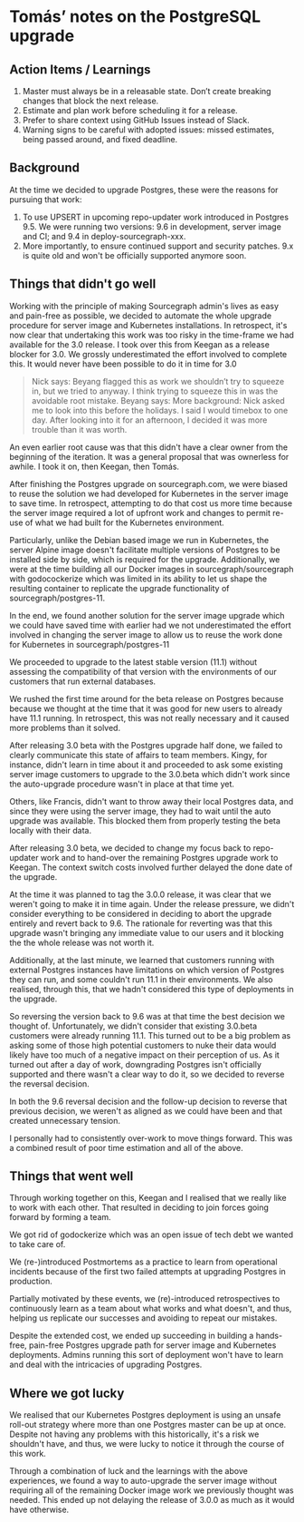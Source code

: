 # Tomás’ notes on the PostgreSQL upgrade

## Action Items / Learnings

1. Master must always be in a releasable state. Don’t create breaking changes that block the next release.
1. Estimate and plan work before scheduling it for a release.
1. Prefer to share context using GitHub Issues instead of Slack.
1. Warning signs to be careful with adopted issues: missed estimates, being passed around, and fixed deadline.

## Background

At the time we decided to upgrade Postgres, these were the reasons for pursuing that work:

1. To use UPSERT in upcoming repo-updater work introduced in Postgres 9.5. We were running two versions: 9.6 in development, server image and CI; and 9.4 in deploy-sourcegraph-xxx.
1. More importantly, to ensure continued support and security patches. 9.x is quite old and won't be officially supported anymore soon.

## Things that didn't go well

Working with the principle of making Sourcegraph admin's lives as easy and pain-free as possible, we decided to automate the whole upgrade procedure for server image and Kubernetes installations. In retrospect, it's now clear that undertaking this work was too risky in the time-frame we had available for the 3.0 release. I took over this from Keegan as a release blocker for 3.0. We grossly underestimated the effort involved to complete this. It would never have been possible to do it in time for 3.0

> Nick says: Beyang flagged this as work we shouldn’t try to squeeze in, but we tried to anyway. I think trying to squeeze this in was the avoidable root mistake.
> Beyang says: More background: Nick asked me to look into this before the holidays. I said I would timebox to one day. After looking into it for an afternoon, I decided it was more trouble than it was worth.

An even earlier root cause was that this didn't have a clear owner from the beginning of the iteration. It was a general proposal that was ownerless for awhile. I took it on, then Keegan, then Tomás.

After finishing the Postgres upgrade on sourcegraph.com, we were biased to reuse the solution we had developed for Kubernetes in the server image to save time. In retrospect, attempting to do that cost us more time because the server image required a lot of upfront work and changes to permit re-use of what we had built for the Kubernetes environment.

Particularly, unlike the Debian based image we run in Kubernetes, the server Alpine image doesn't facilitate multiple versions of Postgres to be installed side by side, which is required for the upgrade. Additionally, we were at the time building all our Docker images in sourcegraph/sourcegraph with godocockerize which was limited in its ability to let us shape the resulting container to replicate the upgrade functionality of sourcegraph/postgres-11.

In the end, we found another solution for the server image upgrade which we could have saved time with earlier had we not underestimated the effort involved in changing the server image to allow us to reuse the work done for Kubernetes in sourcegraph/postgres-11

We proceeded to upgrade to the latest stable version (11.1) without assessing the compatibility of that version with the environments of our customers that run external databases.

We rushed the first time around for the beta release on Postgres because because we thought at the time that it was good for new users to already have 11.1 running. In retrospect, this was not really necessary and it caused more problems than it solved.

After releasing 3.0 beta with the Postgres upgrade half done, we failed to clearly communicate this state of affairs to team members. Kingy, for instance, didn't learn in time about it and proceeded to ask some existing server image customers to upgrade to the 3.0.beta which didn't work since the auto-upgrade procedure wasn't in place at that time yet.

Others, like Francis, didn't want to throw away their local Postgres data, and since they were using the server image, they had to wait until the auto upgrade was available. This blocked them from properly testing the beta locally with their data.

After releasing 3.0 beta, we decided to change my focus back to repo-updater work and to hand-over the remaining Postgres upgrade work to Keegan. The context switch costs involved further delayed the done date of the upgrade.

At the time it was planned to tag the 3.0.0 release, it was clear that we weren't going to make it in time again. Under the release pressure, we didn't consider everything to be considered in deciding to abort the upgrade entirely and revert back to 9.6. The rationale for reverting was that this upgrade wasn't bringing any immediate value to our users and it blocking the the whole release was not worth it.

Additionally, at the last minute, we learned that customers running with external Postgres instances have limitations on which version of Postgres they can run, and some couldn't run 11.1 in their environments. We also realised, through this, that we hadn't considered this type of deployments in the upgrade.

So reversing the version back to 9.6 was at that time the best decision we thought of. Unfortunately, we didn't consider that existing 3.0.beta customers were already running 11.1. This turned out to be a big problem as asking some of those high potential customers to nuke their data would likely have too much of a negative impact on their perception of us. As it turned out after a day of work, downgrading Postgres isn't officially supported and there wasn't a clear way to do it, so we decided to reverse the reversal decision.

In both the 9.6 reversal decision and the follow-up decision to reverse that previous decision, we weren't as aligned as we could have been and that created unnecessary tension.

I personally had to consistently over-work to move things forward. This was a combined result of poor time estimation and all of the above.

## Things that went well

Through working together on this, Keegan and I realised that we really like to work with each other. That resulted in deciding to join forces going forward by forming a team.

We got rid of godockerize which was an open issue of tech debt we wanted to take care of.

We (re-)introduced Postmortems as a practice to learn from operational incidents because of the first two failed attempts at upgrading Postgres in production.

Partially motivated by these events, we (re)-introduced retrospectives to continuously learn as a team about what works and what doesn't, and thus, helping us replicate our successes and avoiding to repeat our mistakes.

Despite the extended cost, we ended up succeeding in building a hands-free, pain-free Postgres upgrade path for server image and Kubernetes deployments. Admins running this sort of deployment won't have to learn and deal with the intricacies of upgrading Postgres.

## Where we got lucky

We realised that our Kubernetes Postgres deployment is using an unsafe roll-out strategy where more than one Postgres master can be up at once. Despite not having any problems with this historically, it's a risk we shouldn't have, and thus, we were lucky to notice it through the course of this work.

Through a combination of luck and the learnings with the above experiences, we found a way to auto-upgrade the server image without requiring all of the remaining Docker image work we previously thought was needed. This ended up not delaying the release of 3.0.0 as much as it would have otherwise.

